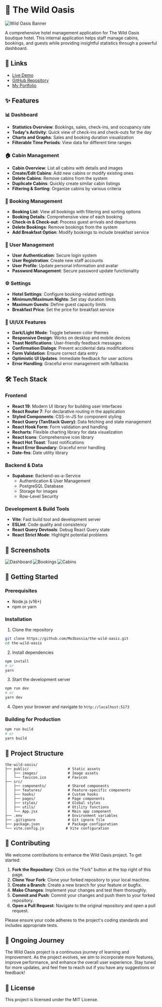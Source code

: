 # 🏡 The Wild Oasis

![Wild Oasis Banner](https://i.ibb.co/9GwBksC/the-wild-oasis-banner.png)

A comprehensive hotel management application for The Wild Oasis boutique hotel. This internal application helps staff manage cabins, bookings, and guests while providing insightful statistics through a powerful dashboard.

## 🔗 Links

- [Live Demo](https://the-wild-oasis-mo3bassia.vercel.app)
- [GitHub Repository](https://github.com/mo3bassia/the-wild-oasis)
- [My Portfolio](https://mo3bassia-next-portfolio.vercel.app/)

## ✨ Features

### 📊 Dashboard

- **Statistics Overview**: Bookings, sales, check-ins, and occupancy rate
- **Today's Activity**: Quick view of check-ins and check-outs for the day
- **Charts and Graphs**: Sales and booking duration visualization
- **Filterable Time Periods**: View data for different time ranges

### 🏠 Cabin Management

- **Cabin Overview**: List all cabins with details and images
- **Create/Edit Cabins**: Add new cabins or modify existing ones
- **Delete Cabins**: Remove cabins from the system
- **Duplicate Cabins**: Quickly create similar cabin listings
- **Filtering & Sorting**: Organize cabins by various criteria

### 📅 Booking Management

- **Booking List**: View all bookings with filtering and sorting options
- **Booking Details**: Comprehensive view of each booking
- **Check-in & Check-out**: Process guest arrivals and departures
- **Delete Bookings**: Remove bookings from the system
- **Add Breakfast Option**: Modify bookings to include breakfast service

### 👥 User Management

- **User Authentication**: Secure login system
- **User Registration**: Create new staff accounts
- **User Profile**: Update personal information and avatar
- **Password Management**: Secure password update functionality

### ⚙️ Settings

- **Hotel Settings**: Configure booking-related settings
- **Minimum/Maximum Nights**: Set stay duration limits
- **Maximum Guests**: Define guest capacity limits
- **Breakfast Price**: Set the price for breakfast service

### 🎨 UI/UX Features

- **Dark/Light Mode**: Toggle between color themes
- **Responsive Design**: Works on desktop and mobile devices
- **Toast Notifications**: User-friendly feedback messages
- **Confirmation Dialogs**: Prevent accidental data modifications
- **Form Validation**: Ensure correct data entry
- **Optimistic UI Updates**: Immediate feedback for user actions
- **Error Handling**: Graceful error management with fallbacks

## 🛠️ Tech Stack

### Frontend

- **React 19**: Modern UI library for building user interfaces
- **React Router 7**: For declarative routing in the application
- **Styled Components**: CSS-in-JS for component styling
- **React Query (TanStack Query)**: Data fetching and state management
- **React Hook Form**: Form validation and handling
- **Recharts**: Flexible charting library for data visualization
- **React Icons**: Comprehensive icon library
- **React Hot Toast**: Toast notifications
- **React Error Boundary**: Graceful error handling
- **Date-fns**: Date utility library

### Backend & Data

- **Supabase**: Backend-as-a-Service
  - Authentication & User Management
  - PostgreSQL Database
  - Storage for images
  - Row-Level Security

### Development & Build Tools

- **Vite**: Fast build tool and development server
- **ESLint**: Code quality and consistency
- **React Query Devtools**: Debug React Query state
- **React Strict Mode**: Highlight potential problems

## 📸 Screenshots

![Dashboard](./public/screenshots/dashboard.png)
![Bookings](./public/screenshots/bookings.png)
![Cabins](./public/screenshots/cabins.png)

## 🚀 Getting Started

### Prerequisites

- Node.js (v16+)
- npm or yarn

### Installation

1. Clone the repository

```bash
git clone https://github.com/Mo3bassia/the-wild-oasis.git
cd the-wild-oasis
```

2. Install dependencies

```bash
npm install
# or
yarn
```

3. Start the development server

```bash
npm run dev
# or
yarn dev
```

4. Open your browser and navigate to `http://localhost:5173`

### Building for Production

```bash
npm run build
# or
yarn build
```

## 🧰 Project Structure

```
the-wild-oasis/
├── public/                  # Static assets
│   ├── images/              # Image assets
│   └── favicon.ico          # Favicon
├── src/
│   ├── components/          # Shared components
│   ├── features/            # Feature-specific components
│   ├── hooks/               # Custom hooks
│   ├── pages/               # Page components
│   ├── styles/              # Global styles
│   ├── utils/               # Utility functions
│   └── App.jsx              # Main app component
├── .env                     # Environment variables
├── .gitignore               # Git ignore file
├── package.json             # Package configuration
└── vite.config.js          # Vite configuration
```

## 🤝 Contributing

We welcome contributions to enhance the Wild Oasis project. To get started:

1. **Fork the Repository**: Click on the "Fork" button at the top right of this page.
2. **Clone Your Fork**: Clone your forked repository to your local machine.
3. **Create a Branch**: Create a new branch for your feature or bugfix.
4. **Make Changes**: Implement your changes and test them thoroughly.
5. **Commit and Push**: Commit your changes and push them to your forked repository.
6. **Open a Pull Request**: Navigate to the original repository and open a pull request.

Please ensure your code adheres to the project's coding standards and includes appropriate tests.

## 🌱 Ongoing Journey

The Wild Oasis project is a continuous journey of learning and improvement. As the project evolves, we aim to incorporate more features, improve performance, and enhance the overall user experience. Stay tuned for more updates, and feel free to reach out if you have any suggestions or feedback!

## 📜 License

This project is licensed under the MIT License.
